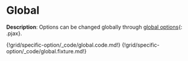 # Global

__Description__: Options can be changed globally through [global options](./../basic/global-option.md){: .pjax}.

{!grid/specific-option/_code/global.code.md!}
{!grid/specific-option/_code/global.fixture.md!}

<div class="cf"></div>
<div class="end-last"></div>

